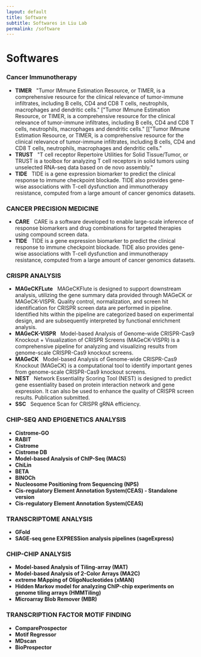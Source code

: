 ```yaml
---
layout: default
title: Software
subtitle: Softwares in Liu Lab
permalink: /software
---
```


# Softwares

### Cancer Immunotherapy
- **TIMER** &nbsp;
"Tumor IMmune Estimation Resource, or TIMER, is a comprehensive resource for the clinical relevance of tumor-immune infiltrates, including B cells, CD4 and CD8 T cells, neutrophils, macrophages and dendritic cells." ["Tumor IMmune Estimation Resource, or TIMER, is a comprehensive resource for the clinical relevance of tumor-immune infiltrates, including B cells, CD4 and CD8 T cells, neutrophils, macrophages and dendritic cells." [["Tumor IMmune Estimation Resource, or TIMER, is a comprehensive resource for the clinical relevance of tumor-immune infiltrates, including B cells, CD4 and CD8 T cells, neutrophils, macrophages and dendritic cells."
- **TRUST** &nbsp;
"T cell receptor Repertoire Utilities for Solid Tissue/Tumor, or TRUST is a toolbox for analyzing T cell receptors in solid tumors using unselected RNA-seq data based on de novo assembly."
- **TIDE** &nbsp;
TIDE is a gene expression biomarker to predict the clinical response to immune checkpoint blockade. TIDE also provides gene-wise associations with T-cell dysfunction and immunotherapy resistance, computed from a large amount of cancer genomics datasets.

### CANCER PRECISION MEDICINE
- **CARE** &nbsp;
CARE is a software developed to enable large-scale inference of response biomarkers and drug combinations for targeted therapies using compound screen data.
- **TIDE** &nbsp;
TIDE is a gene expression biomarker to predict the clinical response to immune checkpoint blockade. TIDE also provides gene-wise associations with T-cell dysfunction and immunotherapy resistance, computed from a large amount of cancer genomics datasets.

### CRISPR ANALYSIS
- **MAGeCKFLute** &nbsp;
MAGeCKFlute is designed to support downstream analysis, utilizing the gene summary data provided through MAGeCK or MAGeCK-VISPR. Quality control, normalization, and screen hit identification for CRISPR screen data are performed in pipeline. Identified hits within the pipeline are categorized based on experimental design, and are subsequently interpreted by functional enrichment analysis.
- **MAGeCK-VISPR** &nbsp;
Model-based Analysis of Genome-wide CRISPR-Cas9 Knockout + Visualization of CRISPR Screens (MAGeCK-VISPR) is a comprehensive pipeline for analyzing and visualizing results from genome-scale CRISPR-Cas9 knockout screens. 
- **MAGeCK** &nbsp;
Model-based Analysis of Genome-wide CRISPR-Cas9 Knockout (MAGeCK) is a computational tool to identify important genes from genome-scale CRISPR-Cas9 knockout screens.
- **NEST** &nbsp;
Network Essentiality Scoring Tool (NEST) is designed to predict gene essentiality based on protein interaction network and gene expression. It can also be used to enhance the quality of CRISPR screen results.  Publication submitted.
- **SSC** &nbsp;
Sequence Scan for CRISPR gRNA efficiency.

### CHIP-SEQ AND EPIGENETICS ANALYSIS
- **Cistrome-GO** &nbsp;
- **RABIT** &nbsp;
- **Cistrome** &nbsp;
- **Cistrome DB** &nbsp;
- **Model-based Analysis of ChIP-Seq (MACS)** &nbsp;
- **ChiLin** &nbsp;
- **BETA** &nbsp;
- **BINOCh** &nbsp;
- **Nucleosome Positioning from Sequencing (NPS)** &nbsp;
- **Cis-regulatory Element Annotation System(CEAS) - Standalone version** &nbsp;
- **Cis-regulatory Element Annotation System(CEAS)** &nbsp;
 
### TRANSCRIPTOME ANALYSIS
- **GFold** &nbsp;
- **SAGE-seq gene EXPRESSion analysis pipelines (sageExpress)** &nbsp;

### CHIP-CHIP ANALYSIS
- **Model-based Analysis of Tiling-array (MAT)** &nbsp;
- **Model-based Analysis of 2-Color Arrays (MA2C)** &nbsp;
- **extreme MApping of OligoNucleotides (xMAN)** &nbsp;
- **Hidden Markov model for analyzing ChIP-chip experiments on genome tiling arrays (HMMTiling)** &nbsp;
- **Microarray Blob Remover (MBR)** &nbsp;

### TRANSCRIPTION FACTOR MOTIF FINDING
- **CompareProspector** &nbsp;
- **Motif Regressor** &nbsp;
- **MDscan** &nbsp;
- **BioProspector** &nbsp;
